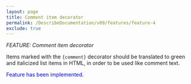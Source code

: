 ```yaml
---
layout: page
title: Comment item decorator
permalink: /DescribeDocumentation/v09/features/feature-4
exclude: true
---
```

_FEATURE: Comment item decorator_

Items marked with the ```{comment}``` decorator should be translated to green and italicized list items in HTML, in order to be used like comment text.

<span style="color:blue">Feature has been implemented.</span>

